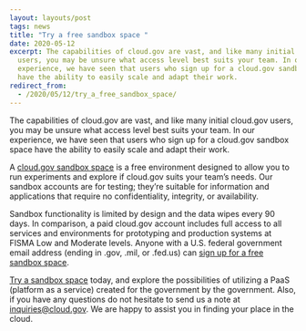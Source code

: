 ```yaml
---
layout: layouts/post
tags: news
title: "Try a free sandbox space "
date: 2020-05-12
excerpt: The capabilities of cloud.gov are vast, and like many initial cloud.gov
  users, you may be unsure what access level best suits your team. In our
  experience, we have seen that users who sign up for a cloud.gov sandbox space
  have the ability to easily scale and adapt their work.
redirect_from:
  - /2020/05/12/try_a_free_sandbox_space/
---
```

<!--StartFragment-->

The capabilities of cloud.gov are vast, and like many initial cloud.gov users, you may be unsure what access level best suits your team. In our experience, we have seen that users who sign up for a cloud.gov sandbox space have the ability to easily scale and adapt their work.

A [cloud.gov sandbox space](https://cloud.gov/docs/pricing/free-limited-sandbox/) is a free environment designed to allow you to run experiments and explore if cloud.gov suits your team’s needs. Our sandbox accounts are for testing; they’re suitable for information and applications that require no confidentiality, integrity, or availability.

Sandbox functionality is limited by design and the data wipes every 90 days. In comparison, a paid cloud.gov account includes full access to all services and environments for prototyping and production systems at FISMA Low and Moderate levels. Anyone with a U.S. federal government email address (ending in .gov, .mil, or .fed.us) can [sign up for a free sandbox space](https://account.fr.cloud.gov/signup).

[Try a sandbox space](https://cloud.gov/sign-up/) today, and explore the possibilities of utilizing a PaaS (platform as a service) created for the government by the government. Also, if you have any questions do not hesitate to send us a note at [inquiries@cloud.gov](mailto:inquiries@cloud.gov). We are happy to assist you in finding your place in the cloud.

<!--EndFragment-->